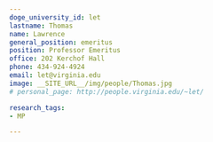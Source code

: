 ```yaml
---
doge_university_id: let
lastname: Thomas
name: Lawrence
general_position: emeritus
position: Professor Emeritus
office: 202 Kerchof Hall
phone: 434-924-4924
email: let@virginia.edu
image: __SITE_URL__/img/people/Thomas.jpg
# personal_page: http://people.virginia.edu/~let/

research_tags:
- MP

---
```

